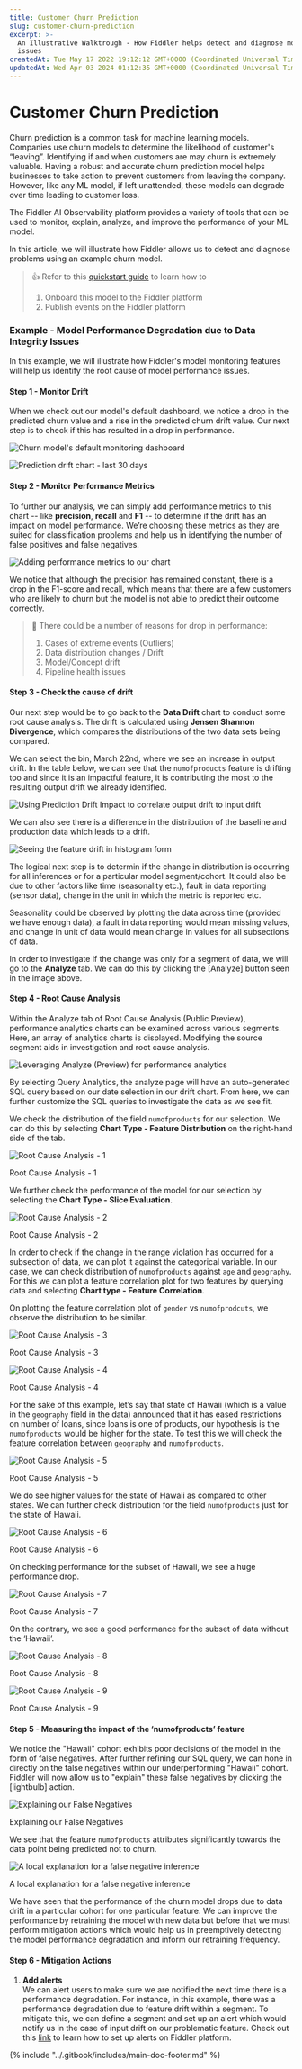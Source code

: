 ```yaml
---
title: Customer Churn Prediction
slug: customer-churn-prediction
excerpt: >-
  An Illustrative Walktrough - How Fiddler helps detect and diagnose model
  issues
createdAt: Tue May 17 2022 19:12:12 GMT+0000 (Coordinated Universal Time)
updatedAt: Wed Apr 03 2024 01:12:35 GMT+0000 (Coordinated Universal Time)
---
```


# Customer Churn Prediction

Churn prediction is a common task for machine learning models. Companies use churn models to determine the likelihood of customer's “leaving”. Identifying if and when customers are may churn is extremely valuable. Having a robust and accurate churn prediction model helps businesses to take action to prevent customers from leaving the company. However, like any ML model, if left unattended, these models can degrade over time leading to customer loss.

The Fiddler AI Observability platform provides a variety of tools that can be used to monitor, explain, analyze, and improve the performance of your ML model.

In this article, we will illustrate how Fiddler allows us to detect and diagnose problems using an example churn model.

> 👍 Refer to this [quickstart guide](../QuickStart\_Notebooks/quick-start.md) to learn how to
>
> 1. Onboard this model to the Fiddler platform
> 2. Publish events on the Fiddler platform

### Example - Model Performance Degradation due to Data Integrity Issues

In this example, we will illustrate how Fiddler's model monitoring features will help us identify the root cause of model performance issues.

#### Step 1 - Monitor Drift

When we check out our model's default dashboard, we notice a drop in the predicted churn value and a rise in the predicted churn drift value. Our next step is to check if this has resulted in a drop in performance.

![Churn model's default monitoring dashboard](../.gitbook/assets/558d6d6-Screenshot\_2024-04-02\_at\_7.37.47\_PM.png)

![Prediction drift chart - last 30 days](../.gitbook/assets/jsd\_bankchurn\_chart.png)

#### Step 2 - Monitor Performance Metrics

To further our analysis, we can simply add performance metrics to this chart -- like **precision**, **recall** and **F1** -- to determine if the drift has an impact on model performance. We’re choosing these metrics as they are suited for classification problems and help us in identifying the number of false positives and false negatives.

![Adding performance metrics to our chart](../.gitbook/assets/424ad56-Screenshot\_2024-04-02\_at\_7.45.40\_PM.png)

We notice that although the precision has remained constant, there is a drop in the F1-score and recall, which means that there are a few customers who are likely to churn but the model is not able to predict their outcome correctly.

> 📘 There could be a number of reasons for drop in performance:
>
> 1. Cases of extreme events (Outliers)
> 2. Data distribution changes / Drift
> 3. Model/Concept drift
> 4. Pipeline health issues

#### Step 3 - Check the cause of drift

Our next step would be to go back to the **Data Drift** chart to conduct some root cause analysis. The drift is calculated using **Jensen Shannon Divergence**, which compares the distributions of the two data sets being compared.

We can select the bin, March 22nd, where we see an increase in output drift. In the table below, we can see that the `numofproducts` feature is drifting too and since it is an impactful feature, it is contributing the most to the resulting output drift we already identified.

![Using Prediction Drift Impact to correlate output drift to input drift](../.gitbook/assets/rca\_drift\_illustrative.png)

We can also see there is a difference in the distribution of the baseline and production data which leads to a drift.

![Seeing the feature drift in histogram form](../.gitbook/assets/e7db5e1-Screenshot\_2024-04-02\_at\_8.01.47\_PM.png)

The logical next step is to determin if the change in distribution is occurring for all inferences or for a particular model segment/cohort. It could also be due to other factors like time (seasonality etc.), fault in data reporting (sensor data), change in the unit in which the metric is reported etc.

Seasonality could be observed by plotting the data across time (provided we have enough data), a fault in data reporting would mean missing values, and change in unit of data would mean change in values for all subsections of data.

In order to investigate if the change was only for a segment of data, we will go to the **Analyze** tab. We can do this by clicking the \[Analyze] button seen in the image above.

#### Step 4 - Root Cause Analysis

Within the Analyze tab of Root Cause Analysis (Public Preview), performance analytics charts can be examined across various segments. Here, an array of analytics charts is displayed. Modifying the source segment aids in investigation and root cause analysis.

![Leveraging Analyze (Preview) for performance analytics](../.gitbook/assets/rca-analyze-tab.png)

By selecting Query Analytics, the analyze page will have an auto-generated SQL query based on our date selection in our drift chart. From here, we can further customize the SQL queries to investigate the data as we see fit.

We check the distribution of the field `numofproducts` for our selection. We can do this by selecting **Chart Type - Feature Distribution** on the right-hand side of the tab.

![Root Cause Analysis - 1](../.gitbook/assets/9b1f7d1-Churn-image5-analyze-rca-1.png)

Root Cause Analysis - 1

We further check the performance of the model for our selection by selecting the **Chart Type - Slice Evaluation**.

![Root Cause Analysis - 2](../.gitbook/assets/350aef8-Churn-image6-analyze-rca-2.png)

Root Cause Analysis - 2

In order to check if the change in the range violation has occurred for a subsection of data, we can plot it against the categorical variable. In our case, we can check distribution of `numofproducts` against `age` and `geography`. For this we can plot a feature correlation plot for two features by querying data and selecting **Chart type - Feature Correlation**.

On plotting the feature correlation plot of `gender` vs `numofprodcuts`, we observe the distribution to be similar.

![Root Cause Analysis - 3](../.gitbook/assets/4f73274-churn-image6-analyze-rca-2-1.png)

Root Cause Analysis - 3

![Root Cause Analysis - 4](../.gitbook/assets/aff3dbf-churn-image6-analyze-rca-2-2.png)

Root Cause Analysis - 4

For the sake of this example, let’s say that state of Hawaii (which is a value in the `geography` field in the data) announced that it has eased restrictions on number of loans, since loans is one of products, our hypothesis is the `numofproducts` would be higher for the state. To test this we will check the feature correlation between `geography` and `numofproducts`.

![Root Cause Analysis - 5](../.gitbook/assets/e1c31a1-churn-image6-analyze-rca-2-3.png)

Root Cause Analysis - 5

We do see higher values for the state of Hawaii as compared to other states. We can further check distribution for the field `numofproducts` just for the state of Hawaii.

![Root Cause Analysis - 6](../.gitbook/assets/6664850-churn-image7--analyze-rca-3.png)

Root Cause Analysis - 6

On checking performance for the subset of Hawaii, we see a huge performance drop.

![Root Cause Analysis - 7](../.gitbook/assets/974b118-churn-image8--analyze-rca-4.png)

Root Cause Analysis - 7

On the contrary, we see a good performance for the subset of data without the ‘Hawaii’.

![Root Cause Analysis - 8](../.gitbook/assets/ee29b35-churn-image6-analyze-rca-4-1-1.png)

Root Cause Analysis - 8

![Root Cause Analysis - 9](../.gitbook/assets/fc54636-churn-image9--analyze-rca-5.png)

Root Cause Analysis - 9

#### Step 5 - Measuring the impact of the ‘numofproducts’ feature

We notice the "Hawaii" cohort exhibits poor decisions of the model in the form of false negatives. After further refining our SQL query, we can hone in directly on the false negatives within our underperforming "Hawaii" cohort. Fiddler will now allow us to "explain" these false negatives by clicking the \[lightbulb] action.

![Explaining our False Negatives](../.gitbook/assets/026d5cb-churn-image11-impact2.png)

Explaining our False Negatives

We see that the feature `numofproducts` attributes significantly towards the data point being predicted not to churn.

![A local explanation for a false negative inference](../.gitbook/assets/65fd05d-churn-image12-impact3.png)

A local explanation for a false negative inference

We have seen that the performance of the churn model drops due to data drift in a particular cohort for one particular feature. We can improve the performance by retraining the model with new data but before that we must perform mitigation actions which would help us in preemptively detecting the model performance degradation and inform our retraining frequency.

#### Step 6 - Mitigation Actions

1. **Add alerts**\
   We can alert users to make sure we are notified the next time there is a performance degradation. For instance, in this example, there was a performance degradation due to feature drift within a segment. To mitigate this, we can define a segment and set up an alert which would notify us in the case of input drift on our problematic feature. Check out this [link](../UI\_Guide/monitoring-ui/alerts-with-fiddler-ui.md) to learn how to set up alerts on Fiddler platform.

{% include "../.gitbook/includes/main-doc-footer.md" %}

